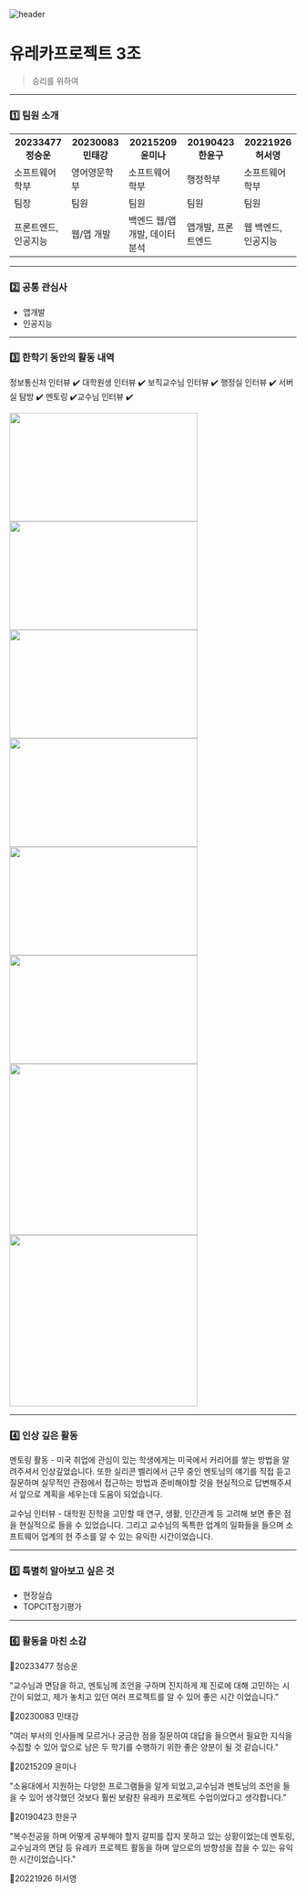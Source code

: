 ![header](https://capsule-render.vercel.app/api?type=waving&color=gradient&height=250&section=header&text=FOR_VICTORY&fontSize=90)

# 유레카프로젝트 3조
> 승리를 위하여
***

### 1️⃣ 팀원 소개 
<table>
  <tr>
    <th>20233477 정승운</th>
    <th>20230083 민태강</th>
    <th>20215209 윤미나</th>
    <th>20190423 한윤구</th>
    <th>20221926 허서영</th>
  </tr>
  <tr>
    <td>소프트웨어학부</td>
    <td>영어영문학부</td>
    <td>소프트웨어학부</td>
    <td>행정학부</td>
    <td>소프트웨어학부</td>
  </tr>
  <tr>
    <td>팀장</td>
    <td>팀원</td>
    <td>팀원</td>
    <td>팀원</td>
    <td>팀원</td>
  </tr>
  <tr>
    <td>프론트엔드, 인공지능</td>
    <td>웹/앱 개발</td>
    <td>백엔드 웹/앱 개발, 데이터분석</td>
    <td>앱개발, 프론트엔드</td>
    <td>웹 백엔드, 인공지능</td>
  </tr>
</table>


***

### 2️⃣ 공통 관심사 

- 앱개발
- 인공지능

***

### 3️⃣ 한학기 동안의 활동 내역 

정보통신처 인터뷰 ✔️
대학원생 인터뷰 ✔️
보직교수님 인터뷰 ✔️
행정실 인터뷰 ✔️
서버실 탐방 ✔️
멘토링 ✔️교수님 인터뷰 ✔️

<img src="https://github.com/user-attachments/assets/d4e6102f-49dc-40af-b378-36602a2a30d1" width="330" height="190"/>
<img src="https://github.com/user-attachments/assets/ec7358f2-d9cb-48d9-9d5d-aa23924adca5" width="330" height="190"/>
<img src="https://github.com/user-attachments/assets/253c7bae-a39e-4cea-81fc-ab3acc858fcf" width="330" height="190"/>
<img src="https://github.com/user-attachments/assets/0113c3b1-ca7b-4fbe-b978-31f0efd49d24" width="330" height="190"/>
<img src="https://github.com/user-attachments/assets/20e87f98-e68c-4b8b-bc27-c9e072e0a08c" width="330" height="190"/>
<img src="https://github.com/user-attachments/assets/02886255-08e8-4819-b1c9-f658bf3c6279" width="330" height="190"/>

<img src="https://github.com/user-attachments/assets/6c5326b1-3ed6-45d4-b7c8-8bdedaf5bb8d" width="330" height="300"/>
<img src="https://github.com/user-attachments/assets/88409b54-15e4-47eb-ad1f-ce8b2fd18c6a" width="330" height="300"/>

***

### 4️⃣ 인상 깊은 활동

멘토링 활동 - 미국 취업에 관심이 있는 학생에게는 미국에서 커리어를 쌓는 방법을 알려주셔서 인상깊었습니다. 또한 실리콘 벨리에서 근무 중인 멘토님의 얘기를 직접 듣고 질문하며 실무적인 관점에서 접근하는 방법과 준비해야할 것을 현실적으로 답변해주셔서 앞으로 계획을 세우는데 도움이 되었습니다.

교수님 인터뷰 - 대학원 진학을 고민할 때 연구, 생활, 인간관계 등 고려해 보면 좋은 점을 현실적으로 들을 수 있었습니다. 그리고 교수님의 독특한 업계의 일화들을 들으며 소프트웨어 업계의 현 주소를 알 수 있는 유익한 시간이었습니다.

***

### 5️⃣ 특별히 알아보고 싶은 것
- 현장실습
- TOPCIT정기평가

***  

### 6️⃣ 활동을 마친 소감

🔗20233477 정승운


"교수님과 면담을 하고, 멘토님께 조언을 구하며 진지하게 제 진로에 대해 고민하는 시간이 되었고, 제가 놓치고 있던 여러 프로젝트를 알 수 있어 좋은 시간 이었습니다."

🔗20230083 민태강


"여러 부서의 인사들께 모르거나 궁금한 점을 질문하여 대답을 들으면서 필요한 지식을 수집할 수 있어 앞으로 남은 두 학기를 수행하기 위한 좋은 양분이 될 것 같습니다."

🔗20215209 윤미나


"소융대에서 지원하는 다양한 프로그램들을 알게 되었고,교수님과 멘토님의 조언을 들을 수 있어 생각했던 것보다 훨씬 보람찬 유레카 프로젝트 수업이었다고 생각합니다."

🔗20190423 한윤구


"복수전공을 하며 어떻게 공부해야 할지 갈피를 잡지 못하고 있는 상황이었는데 멘토링, 교수님과의 면담 등 유레카 프로젝트 활동을 하며 앞으로의 방향성을 잡을 수 있는 유익한 시간이었습니다."

🔗20221926 허서영

